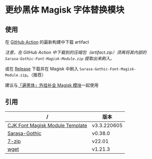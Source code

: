 # 更纱黑体 Magisk 字体替换模块

## 使用

在 [GitHub Action](https://github.com/Cccc-owo/Sarasa-Gothic-Magisk-Module/actions) 的最新构建中下载 artifact

*注意，在 GitHub Action 中下载到的压缩包（artifact.zip）须再将其内部的 ```Sarasa-Gothic-Font-Magisk-Module.zip``` 提取出来刷入。*

或在 [Release](https://github.com/Cccc-owo/Sarasa-Gothic-Magisk-Module/releases/latest) 下载并在 Magisk 中刷入 ```Sarasa-Gothic-Font-Magisk-Module.zip```。（推荐） 

建议与[「遍黑体」外挂补全 Magisk 模块](https://github.com/lxgw/Plangothic-magisk-module)一起使用

## 引用

|/|版本|
|-|-|
|[CJK Font Magisk Module Template](https://github.com/lxgw/advanced-cjk-font-magisk-module-template)|v3.3.220605|
|[Sarasa-Gothic](https://github.com/be5invis/Sarasa-Gothic)|v0.38.0|
|[7-zip](https://7-zip.org/)|v22.01|
|[wget](https://eternallybored.org/misc/wget/)|v1.21.3|
